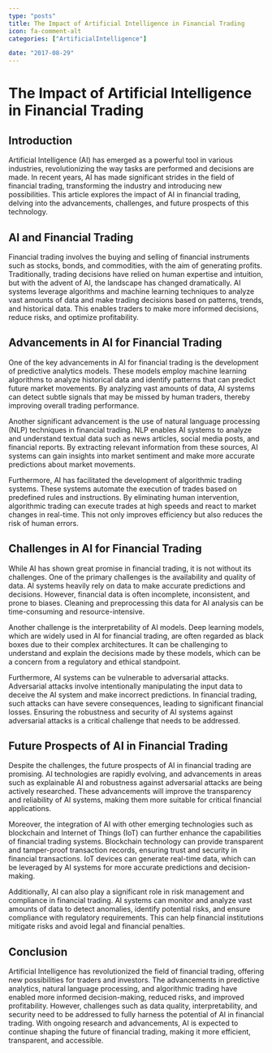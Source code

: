 ```yaml
---
type: "posts"
title: The Impact of Artificial Intelligence in Financial Trading
icon: fa-comment-alt
categories: ["ArtificialIntelligence"]

date: "2017-08-29"
---
```




# The Impact of Artificial Intelligence in Financial Trading

## Introduction

Artificial Intelligence (AI) has emerged as a powerful tool in various industries, revolutionizing the way tasks are performed and decisions are made. In recent years, AI has made significant strides in the field of financial trading, transforming the industry and introducing new possibilities. This article explores the impact of AI in financial trading, delving into the advancements, challenges, and future prospects of this technology.

## AI and Financial Trading

Financial trading involves the buying and selling of financial instruments such as stocks, bonds, and commodities, with the aim of generating profits. Traditionally, trading decisions have relied on human expertise and intuition, but with the advent of AI, the landscape has changed dramatically. AI systems leverage algorithms and machine learning techniques to analyze vast amounts of data and make trading decisions based on patterns, trends, and historical data. This enables traders to make more informed decisions, reduce risks, and optimize profitability.

## Advancements in AI for Financial Trading

One of the key advancements in AI for financial trading is the development of predictive analytics models. These models employ machine learning algorithms to analyze historical data and identify patterns that can predict future market movements. By analyzing vast amounts of data, AI systems can detect subtle signals that may be missed by human traders, thereby improving overall trading performance.

Another significant advancement is the use of natural language processing (NLP) techniques in financial trading. NLP enables AI systems to analyze and understand textual data such as news articles, social media posts, and financial reports. By extracting relevant information from these sources, AI systems can gain insights into market sentiment and make more accurate predictions about market movements.

Furthermore, AI has facilitated the development of algorithmic trading systems. These systems automate the execution of trades based on predefined rules and instructions. By eliminating human intervention, algorithmic trading can execute trades at high speeds and react to market changes in real-time. This not only improves efficiency but also reduces the risk of human errors.

## Challenges in AI for Financial Trading

While AI has shown great promise in financial trading, it is not without its challenges. One of the primary challenges is the availability and quality of data. AI systems heavily rely on data to make accurate predictions and decisions. However, financial data is often incomplete, inconsistent, and prone to biases. Cleaning and preprocessing this data for AI analysis can be time-consuming and resource-intensive.

Another challenge is the interpretability of AI models. Deep learning models, which are widely used in AI for financial trading, are often regarded as black boxes due to their complex architectures. It can be challenging to understand and explain the decisions made by these models, which can be a concern from a regulatory and ethical standpoint.

Furthermore, AI systems can be vulnerable to adversarial attacks. Adversarial attacks involve intentionally manipulating the input data to deceive the AI system and make incorrect predictions. In financial trading, such attacks can have severe consequences, leading to significant financial losses. Ensuring the robustness and security of AI systems against adversarial attacks is a critical challenge that needs to be addressed.

## Future Prospects of AI in Financial Trading

Despite the challenges, the future prospects of AI in financial trading are promising. AI technologies are rapidly evolving, and advancements in areas such as explainable AI and robustness against adversarial attacks are being actively researched. These advancements will improve the transparency and reliability of AI systems, making them more suitable for critical financial applications.

Moreover, the integration of AI with other emerging technologies such as blockchain and Internet of Things (IoT) can further enhance the capabilities of financial trading systems. Blockchain technology can provide transparent and tamper-proof transaction records, ensuring trust and security in financial transactions. IoT devices can generate real-time data, which can be leveraged by AI systems for more accurate predictions and decision-making.

Additionally, AI can also play a significant role in risk management and compliance in financial trading. AI systems can monitor and analyze vast amounts of data to detect anomalies, identify potential risks, and ensure compliance with regulatory requirements. This can help financial institutions mitigate risks and avoid legal and financial penalties.

## Conclusion

Artificial Intelligence has revolutionized the field of financial trading, offering new possibilities for traders and investors. The advancements in predictive analytics, natural language processing, and algorithmic trading have enabled more informed decision-making, reduced risks, and improved profitability. However, challenges such as data quality, interpretability, and security need to be addressed to fully harness the potential of AI in financial trading. With ongoing research and advancements, AI is expected to continue shaping the future of financial trading, making it more efficient, transparent, and accessible.